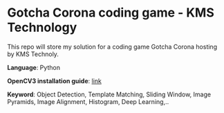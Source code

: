 # Gotcha Corona coding game - KMS Technology
This repo will store my solution for a coding game Gotcha Corona hosting by KMS Technoly.

**Language**: Python

**OpenCV3 installation guide**: [link](https://learnopencv.com/install-opencv3-on-windows/)

**Keyword**: Object Detection, Template Matching, Sliding Window, Image Pyramids, Image Alignment, Histogram, Deep Learning,..